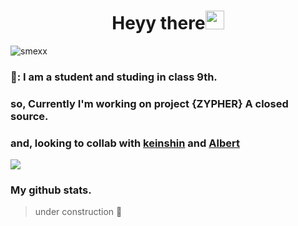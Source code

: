 <h1 align="center">Heyy there<img src="https://github.com/souvikguria98/souvikguria98/blob/master/Hi.gif" width="30"> </h1>

![smexx](https://telegra.ph/file/efe35d9dd0ca69554dc0c.jpg)

### 🙂: I am a student and studing in class 9th.

### so, Currently I'm working on project {ZYPHER} A closed source.
### and, looking to collab with [keinshin](github.com/keinshin) and [Albert](t.me/Alberthere_xD)

<a href="https://www.youtube.com/watch?v=dQw4w9WgXcQ"><img src="https://user-images.githubusercontent.com/73097560/115834477-dbab4500-a447-11eb-908a-139a6edaec5c.gif"></a>

### My github stats.

> under construction 🚧
